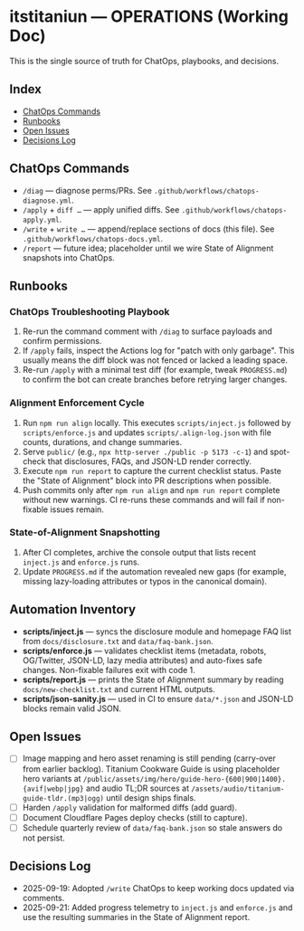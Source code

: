 # itstitaniun — OPERATIONS (Working Doc)

This is the single source of truth for ChatOps, playbooks, and decisions.

## Index
- [ChatOps Commands](#chatops-commands)
- [Runbooks](#runbooks)
- [Open Issues](#open-issues)
- [Decisions Log](#decisions-log)

## ChatOps Commands
- `/diag` — diagnose perms/PRs. See `.github/workflows/chatops-diagnose.yml`.
- `/apply` + ```diff …``` — apply unified diffs. See `.github/workflows/chatops-apply.yml`.
- `/write` + ```write …``` — append/replace sections of docs (this file). See `.github/workflows/chatops-docs.yml`.
- `/report` — future idea; placeholder until we wire State of Alignment snapshots into ChatOps.

## Runbooks

### ChatOps Troubleshooting Playbook
1. Re-run the command comment with `/diag` to surface payloads and confirm permissions.
2. If `/apply` fails, inspect the Actions log for "patch with only garbage". This usually means the diff block was not fenced or lacked a leading space.
3. Re-run `/apply` with a minimal test diff (for example, tweak `PROGRESS.md`) to confirm the bot can create branches before retrying larger changes.

### Alignment Enforcement Cycle
1. Run `npm run align` locally. This executes `scripts/inject.js` followed by `scripts/enforce.js` and updates `scripts/.align-log.json` with file counts, durations, and change summaries.
2. Serve `public/` (e.g., `npx http-server ./public -p 5173 -c-1`) and spot-check that disclosures, FAQs, and JSON-LD render correctly.
3. Execute `npm run report` to capture the current checklist status. Paste the "State of Alignment" block into PR descriptions when possible.
4. Push commits only after `npm run align` and `npm run report` complete without new warnings. CI re-runs these commands and will fail if non-fixable issues remain.

### State-of-Alignment Snapshotting
1. After CI completes, archive the console output that lists recent `inject.js` and `enforce.js` runs.
2. Update `PROGRESS.md` if the automation revealed new gaps (for example, missing lazy-loading attributes or typos in the canonical domain).

## Automation Inventory
- **scripts/inject.js** — syncs the disclosure module and homepage FAQ list from `docs/disclosure.txt` and `data/faq-bank.json`.
- **scripts/enforce.js** — validates checklist items (metadata, robots, OG/Twitter, JSON-LD, lazy media attributes) and auto-fixes safe changes. Non-fixable failures exit with code 1.
- **scripts/report.js** — prints the State of Alignment summary by reading `docs/new-checklist.txt` and current HTML outputs.
- **scripts/json-sanity.js** — used in CI to ensure `data/*.json` and JSON-LD blocks remain valid JSON.

## Open Issues
- [ ] Image mapping and hero asset renaming is still pending (carry-over from earlier backlog). Titanium Cookware Guide is using placeholder hero variants at `/public/assets/img/hero/guide-hero-{600|900|1400}.{avif|webp|jpg}` and audio TL;DR sources at `/assets/audio/titanium-guide-tldr.(mp3|ogg)` until design ships finals.
- [ ] Harden `/apply` validation for malformed diffs (add guard).
- [ ] Document Cloudflare Pages deploy checks (still to capture).
- [ ] Schedule quarterly review of `data/faq-bank.json` so stale answers do not persist.

## Decisions Log
- 2025-09-19: Adopted `/write` ChatOps to keep working docs updated via comments.
- 2025-09-21: Added progress telemetry to `inject.js` and `enforce.js` and use the resulting summaries in the State of Alignment report.
